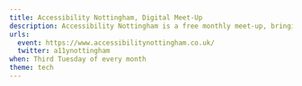 ```yaml
---
title: Accessibility Nottingham, Digital Meet-Up
description: Accessibility Nottingham is a free monthly meet-up, bringing together web developers, leading professionals and inspirational speakers to raise awareness around digital accessibility. Join us for an evening of insightful and inspirational talks.
urls:
  event: https://www.accessibilitynottingham.co.uk/
  twitter: a11ynottingham
when: Third Tuesday of every month
theme: tech
---
```

